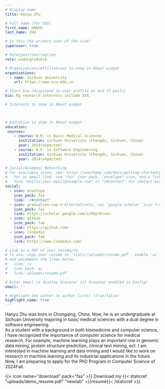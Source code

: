 ```yaml
---
# Display name
title: Hanyu Zhu

# Full name (for SEO)
first_name: HANYU
last_name: ZHU

# Is this the primary user of the site?
superuser: true

# Role/position/tagline
role: undergraduate

# Organizations/Affiliations to show in About widget
organizations:
  - name: Sichuan University
    url: https://www.scu.edu.cn

# Short bio (displayed in user profile at end of posts)
bio: My research interests include XXX.

# Interests to show in About widget

  

# Education to show in About widget
education:
 courses:
    - course: B.M. in Basic Medical Sciences
      institution: Sichuan University (Chengdu, Sichuan, China)
      year: 2024(expected)
    - course: B.E. in Software Engineering
      institution: Sichuan University (Chengdu, Sichuan, China)
      year: 2024(expected)

# Social/Academic Networking
# For available icons, see: https://wowchemy.com/docs/getting-started/page-builder/#icons
#   For an email link, use "fas" icon pack, "envelope" icon, and a link in the
#   form "mailto:your-email@example.com" or "/#contact" for contact widget.
social:
  - icon: envelope
    icon_pack: fas
    link: '/#contact'
  - icon: graduation-cap # Alternatively, use `google-scholar` icon from `ai` icon pack
    icon_pack: fas
    link: https://scholar.google.com/schhp?hl=en
  - icon: github
    icon_pack: fab
    link: https://github.com/
  - icon: linkedin
    icon_pack: fab
    link: https://www.linkedin.com/

# Link to a PDF of your resume/CV.
# To use: copy your resume to `static/uploads/resume.pdf`, enable `ai` icons in `params.yaml`,
# and uncomment the lines below.
# - icon: cv
#   icon_pack: ai
#   link: uploads/resume.pdf

# Enter email to display Gravatar (if Gravatar enabled in Config)
email: ''

# Highlight the author in author lists? (true/false)
highlight_name: true
---
```


Hanyu Zhu was born in Chongqing, China. Now, he is an undergraduate at Sichuan University majoring in basic medical sciences with a dual degree in software engineering.
<br />As a student with a background in both biomedicine and computer science, I have recognized the importance of computer science for medical research. For example, machine learning plays an important role in genomic data mining, protein structure prediction, clinical text mining, ect. I am interested in machine learning and data mining and I would like to work on research in machine learning and its industrial applications in the future.
<br />Now, I am preparing to apply for the PhD Program in Computer Science of 2024Fall.


{{< icon name="download" pack="fas" >}} Download my {{< staticref "uploads/demo_resume.pdf" "newtab" >}}resumé{{< /staticref >}}.
